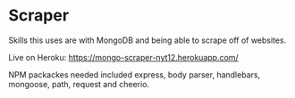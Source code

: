 # Scraper
Skills this uses are with MongoDB and being able to scrape off of websites.

Live on Heroku: https://mongo-scraper-nyt12.herokuapp.com/

NPM packackes needed included express, body parser, handlebars, mongoose, path, request and cheerio.